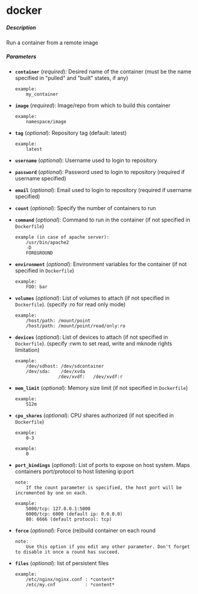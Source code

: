 # docker


##### Description
Run a container from a remote image

##### Parameters

*   **`container`** (*required*): Desired name of the container (must be the name specified in "pulled" and "built" states, if any)

		example:
			my_container

*   **`image`** (*required*): Image/repo from which to build this container

		example:
			namespace/image

*   **`tag`** (*optional*): Repository tag (default: latest)

		example:
			latest

*   **`username`** (*optional*): Username used to login to repository

*   **`password`** (*optional*): Password used to login to repository (required if username specified)

*   **`email`** (*optional*): Email used to login to repository (required if username specified)

*   **`count`** (*optional*): Specify the number of containers to run

*   **`command`** (*optional*): Command to run in the container (if not specified in `Dockerfile`)

		example (in case of apache server):
			/usr/bin/apache2
			-D
			FOREGROUND

*   **`environment`** (*optional*): Environment variables for the container (if not specified in `Dockerfile`)

		example:
			FOO: bar

*   **`volumes`** (*optional*): List of volumes to attach (if not specified in `Dockerfile`). (specify :ro for read only mode)

		example:
			/host/path: /mount/point
			/host/path: /mount/point/read/only:ro

*   **`devices`** (*optional*): List of devices to attach (if not specified in `Dockerfile`). (specify :rwm to set read, write and mknode rights limitation)

		example:
			/dev/sdhost: /dev/sdcontainer
			/dev/sda:    /dev/xvda
                        /dev/xvdf:   /dev/xvdf:r

*   **`mem_limit`** (*optional*): Memory size limit (if not specified in `Dockerfile`)

		example:
			512m

*   **`cpu_shares`** (*optional*): CPU shares authorized (if not specified in `Dockerfile`)

		example:
			0-3

		example:
			0

*   **`port_bindings`** (*optional*): List of ports to expose on host system. Maps containers port/protocol to host listening ip:port

		note:
			If the count parameter is specified, the host port will be incremented by one on each.

		example:
			5000/tcp: 127.0.0.1:5000
			6000/tcp: 6000 (default ip: 0.0.0.0)
			80: 6666 (default protocol: tcp)

*   **`force`** (*optional*): Force (re)build container on each round

		note:
			Use this option if you edit any other parameter. Don't forget to disable it once a round has succeed.

*   **`files`** (*optional*): list of persistent files

		example:
			/etc/nginx/nginx.conf : *content*
			/etc/my.cnf           : *content*
				